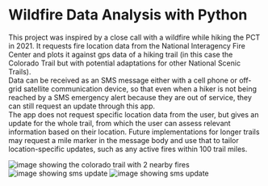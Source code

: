 # Wildfire Data Analysis with Python

This project was inspired by a close call with a wildfire while hiking the PCT in 2021. It requests fire location data from the National Interagency Fire Center and plots it against gps data of a hiking trail (in this case the Colorado Trail but with potential adaptations for other National Scenic Trails).
<br/>
Data can be received as an SMS message either with a cell phone or off-grid satellite communication device, so that even when a hiker is not being reached by a SMS emergency alert because they are out of service, they can still request an update through this app. 
<br/>
The app does not request specific location data from the user, but gives an update for the whole trail, from which the user can assess relevant information based on their location. Future implementations for longer trails may request a mile marker in the message body and use that to tailor location-specific updates, such as any active fires within 100 trail miles.
<br/>

![image showing the colorado trail with 2 nearby fires](https://i.imgur.com/dk1ppe5.png)
![image showing sms update](https://i.imgur.com/acwUpbV.jpg)
![image showing sms update](https://i.imgur.com/OcPFsgf.jpg)

